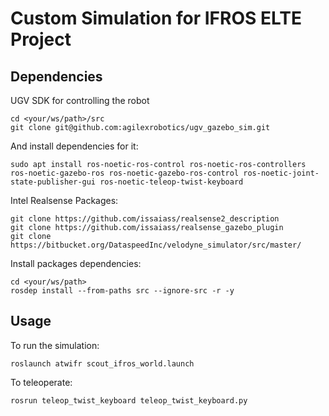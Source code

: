 # Custom Simulation for IFROS ELTE Project

## Dependencies

UGV SDK for controlling the robot
```
cd <your/ws/path>/src
git clone git@github.com:agilexrobotics/ugv_gazebo_sim.git
```
And install dependencies for it:
```
sudo apt install ros-noetic-ros-control ros-noetic-ros-controllers ros-noetic-gazebo-ros ros-noetic-gazebo-ros-control ros-noetic-joint-state-publisher-gui ros-noetic-teleop-twist-keyboard 
```
Intel Realsense Packages:
```
git clone https://github.com/issaiass/realsense2_description
git clone https://github.com/issaiass/realsense_gazebo_plugin
git clone https://bitbucket.org/DataspeedInc/velodyne_simulator/src/master/
```

Install packages dependencies:
```
cd <your/ws/path>
rosdep install --from-paths src --ignore-src -r -y
```

## Usage

To run the simulation:

```
roslaunch atwifr scout_ifros_world.launch
```
To teleoperate:
```
rosrun teleop_twist_keyboard teleop_twist_keyboard.py
```